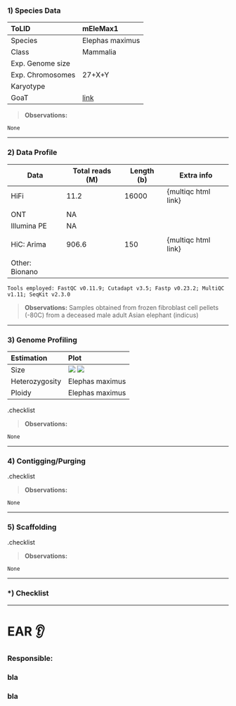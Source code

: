 ### 1) Species Data

| ToLID            | mEleMax1        |
| :--------------- | :-------------- |
| Species          | Elephas maximus |
| Class            | Mammalia        |
| Exp. Genome size |                 |
| Exp. Chromosomes | 27+X+Y          |
| Karyotype        |                 |
| GoaT             | [link](https://goat.genomehubs.org/record?recordId=9783&result=taxon&taxonomy=ncbi#Elephas%20maximus) |

> **Observations:**
```
None
```

---

### 2) Data Profile

| Data           | Total reads (M) | Length (b) | Extra info |
| -------------- | --------------- | ---------- | --- |
| HiFi           | 11.2            | 16000      | {multiqc html link} |
|                |                 |            |     |
| ONT            | NA              |            |     |
| Illumina PE    | NA              |            |     |
|                |                 |            |     |
| HiC: Arima     | 906.6           | 150        | {multiqc html link} |
|                |                 |            |     |
| Other: Bionano |                 |            |     |


```
Tools employed: FastQC v0.11.9; Cutadapt v3.5; Fastp v0.23.2; MultiQC v1.11; SeqKit v2.3.0
```

> **Observations:** Samples obtained from frozen fibroblast cell pellets (-80C) from a deceased male adult Asian elephant (indicus)

---

### 3) Genome Profiling

| Estimation            | Plot        |
| :--------------- | :-------------- |
| Size          | ![](https://i.imgur.com/ax3Cw59.png) ![](https://i.imgur.com/9HtzpOO.png) |
| Heterozygosity          | Elephas maximus |
| Ploidy          | Elephas maximus |

.checklist

> **Observations:**
```
None
```

---

### 4) Contigging/Purging

.checklist

> **Observations:**
```
None
```

---

### 5) Scaffolding

.checklist

> **Observations:**
```
None
```

---

### *) Checklist

---

# EAR 👂

### Responsible:
### bla 
### bla





